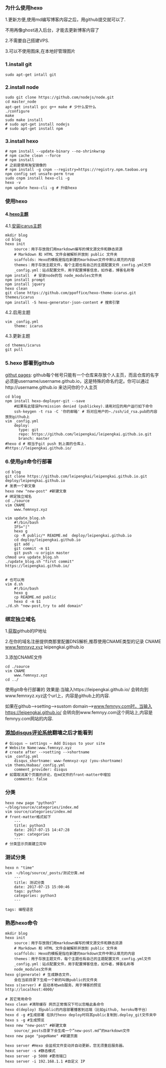 ### 为什么使用hexo
1.更新方便,使用md编写博客内容之后，用github提交就可以了.

不用再像ghost进入后台，才能去更新博客内容了

2.不需要自己搭建VPS.

3.可以不使用图床,在本地好管理图片
### 1.install git
    
    sudo apt-get intall git

### 2.install node
    
    sudo git clone https://github.com/nodejs/node.git
    cd master_node
    apt-get install gcc g++ make # 少什么安什么
    ./configure
    make
    sudo make install
    # sudo apt-get install nodejs
    # sudo apt-get install npm
### 3.install hexo

    # npm install --update-binary --no-shrinkwrap
    # npm cache clean --force
    # npm install 
    # 之前是使用淘宝镜像的
    # npm install -g cnpm --registry=https://registry.npm.taobao.org
    npm config set unsafe-perm true
    sudo cnpm install hexo-cli -g
    hexo -v
    npm update hexo-cli -g # 升级hexo

### 使用hexo
#### 4.[hexo主题](https://hexo.io/themes/)
4.1.[安装icarus主题](https://github.com/ppoffice/hexo-theme-icarus/wiki)

    mkdir blog
    cd blog
    hexo init
        source：用于存放我们用markdown编写的博文源文件和静态资源
        # Markdown 和 HTML 文件会被解析并放到 public 文件夹
        scaffolds: Hexo的模板是指在新建的markdown文件中默认填充的内容
        themes：用于存放主题文件，每个主题也有自己的主题配置文件_config.yml文件
        _config.yml：站点配置文件，用于配置博客信息，如作者，博客名称等
    npm install  # 安装node的包 node_modules文件夹
    npm install prompt
    npm install jquery
    hexo clean
    git clone https://github.com/ppoffice/hexo-theme-icarus.git themes/icarus
    npm install -S hexo-generator-json-content # 搜索引擎
    
4.2.启用主题
    
    vim _config.yml
        theme: icarus
4.3.更新主题
    
    cd themes/icarus
    git pull

### 5.hexo 部署到github
[githut pages](https://pages.github.com/):
github每个帐号只能有一个仓库来存放个人主页，而且仓库的名字必须是username/username.github.io，这是特殊的命名约定。你可以通过http://username.github.io 来访问你的个人主页
    
    cd blog
    npm install hexo-deployer-git --save
        #如果有此错误Permission denied (publickey).请用对应的用户运行如下命令
        ssh-keygen -t rsa -C '你的邮箱' # 将对应用户的~./ssh/id_rsa.pub的内容 放到github上
    vim _config.yml
        deploy:
          type: git
          repo: https://github.com/leipengkai/leipengkai.github.io.git 
          branch: master
    #hexo d # 相当于git push 到上面的仓库上.
    #https://leipengkai.github.io/
### 6.使用git命令行部署
    
    cd blog
    git clone https://github.com/leipengkai/leipengkai.github.io.git deploy/leipengkai.github.io
    # 发表一个新文章
    hexo new "new-post" #新建文章
    # 绑定独立域名
    cd ./source
    vim CNAME
        www.femnxyz.xyz

    vim update_blog.sh 
        #!/bin/bash
        IFS="|"
        hexo g
        cp -R public/* README.md  deploy/leipengkai.github.io
        cd deploy/leipengkai.github.io
        git add .
        git commit -m $1
        git push -u origin master 
    chmod u+x update_blog.sh
    ./update_blog.sh "first commit"
    https://leipengkai.github.io/ 
    

    # 也可以用
    vim d.sh 
        #!/bin/bash
        hexo g 
        cp README.md public 
        hexo d -m $1
    ./d.sh "new-post,try to add domain"
        

### 绑定独立域名
1.[获取](https://help.github.com/articles/setting-up-an-apex-domain/)github的IP地址

2.在你的域名注册提供商那里配置DNS解析,推荐使用CNAME类型的记录
   CNAME  www.femnxyz.xyz leipengkai.github.io

3.添加CNAME文件

    cd ./source
    vim CNAME
        www.femnxyz.xyz
    cd ../  
 使用git命令行部署的 效果是:当输入https://leipengkai.github.io/ 会转向到www.femnxyz.xyz这个url上，内容是github上的内容.

如果在github-->setting-->sustom domain-->www.femnyy.com时，当输入https://leipengkai.github.io/ 会转向到www.femnyy.com这个网站上,内容是femnyy.com网站的内容.

### [添加disqus评论系统](https://disqus.com)翻墙之后才能看到
    
    # Qisqus – settings – Add Disqus to your site 
    # Website Name:www.femnxyz.xyz
    # create after -->setting -->shortname
    vim _config.yml
        disqus_shortname: www-femnxyz-xyz (you-shortname)
    vim thems/mabao/_config.yml
        comment_provider: disqus
    # 如需取消某个页面的评论，在md文件的front-matter中增加
        comments: false

### 分类

    hexo new page "python3"
    ~/blog/source/categories/index.md
    vim source/categories/index.md
    # front-matter格式如下
        ---
        title: python3
        date: 2017-07-15 14:47:28
        type: categories
        ---
    # 分类显示页面建立完毕

### 测试分类 

    hexo n "time"
    vim  ~/blog/source/_posts/测试分类.md
        ---
        title: 测试分类
        date: 2017-07-15 15:00:46
        tags: python
        categories: python3
        ---
 
    tags: 编程语言

### 熟悉hexo命令
    
    mkdir blog
    hexo init
        source：用于存放我们用markdown编写的博文源文件和静态资源
        # Markdown 和 HTML 文件会被解析并放到 public 文件夹
        scaffolds: Hexo的模板是指在新建的markdown文件中默认填充的内容
        themes：用于存放主题文件，每个主题也有自己的主题配置文件_config.yml文件
        _config.yml：站点配置文件，用于配置博客信息，如作者，博客名称等
        node_modules文件夹
    hexo g(generate) # 生成静态文件，
        会在当前目录下生成一个新的叫做public的文件夹 
    hexo s(server) # 启动本地web服务，用于博客的预览 
    http://localhost:4000/

    # 其它常用命令
    hexo clean #清除缓存 网页正常情况下可以忽略此条命令
    hexo d(deploy) 将public的内容部署播客到远端（比如github, heroku等平台）
    hexo d -g #生成部署 在执行hexo deploy时将其public复制到.deploy_git文件夹中
    hexo s -g #生成预览
    hexo new "new-post" #新建文章
        source/_posts目录下会生成一个”new-post.md”的markdown文件
    hexo new page "pageName" #新建页面
    
    hexo server #Hexo 会监视文件变动并自动更新，您无须重启服务器。
    hexo server -s #静态模式
    hexo server -p 5000 #更改端口
    hexo server -i 192.168.1.1 #自定义 IP
